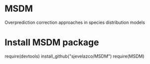 # MSDM
Overprediction correction approaches in species distribution models


# Install MSDM package
require(devtools)
install_github("sjevelazco/MSDM")
require(MSDM)

